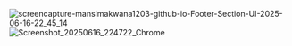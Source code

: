 ![screencapture-mansimakwana1203-github-io-Footer-Section-UI-2025-06-16-22_45_14](https://github.com/user-attachments/assets/f68cd77f-fd2d-4686-9222-dfc79e533389)
![Screenshot_20250616_224722_Chrome](https://github.com/user-attachments/assets/cbab7b00-4022-48ae-bdce-8157e38e7de6)

